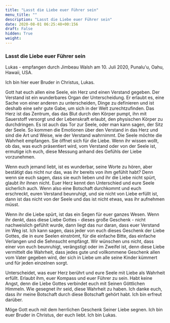```yaml
---
title: "Lasst die Liebe euer Führer sein"
menu_title: ""
description: "Lasst die Liebe euer Führer sein"
date: 2020-08-01 06:25:48+00:156
draft: False
hidden: True
weight:
---
```

### Lasst die Liebe euer Führer sein

Lukas - empfangen durch Jimbeau Walsh am 10. Juli 2020, Punalu'u, Oahu, Hawaii, USA.

Ich bin hier euer Bruder in Christus, Lukas.

Gott hat euch allen eine Seele, ein Herz und einen Verstand gegeben. Der Verstand ist ein wunderbares Organ der Unterscheidung. Er erlaubt es, eine Sache von einer anderen zu unterscheiden, Dinge zu definieren und ist deshalb eine sehr gute Gabe, um sich in der Welt zurechtzufinden. Das Herz ist das Zentrum, das das Blut durch den Körper pumpt, ihn mit Sauerstoff versorgt und der Lebenskraft erlaubt, den physischen Körper zu durchdringen. Es ist auch das Tor zur Seele, oder man kann sagen, der Sitz der Seele. So kommen die Emotionen über den Verstand in das Herz und sind die Art und Weise, wie der Verstand wahrnimmt. Die Seele möchte die Wahrheit empfangen. Sie öffnet sich für die Liebe. Wenn ihr wissen wollt, ob das, was euch präsentiert wird, vom Verstand oder von der Seele ist, ermutige ich euch, diese Messung anhand des Gefühls der Liebe vorzunehmen.

Wenn euch jemand liebt, ist es wunderbar, seine Worte zu hören, aber bestätigt das nicht nur das, was ihr bereits von ihm gefühlt habt? Denn wenn sie euch sagen, dass sie euch lieben und ihr die Liebe nicht spürt, glaubt ihr ihnen nicht. Euer Herz kennt den Unterschied und eure Seele sicherlich auch. Wenn also eine Botschaft durchkommt und euch erschreckt, euren Verstand beunruhigt, und sie nicht von Liebe erfüllt ist, dann ist das nicht von der Seele und das ist nicht etwas, was ihr aufnehmen müsst.

Wenn ihr die Liebe spürt, ist das ein Segen für euer ganzes Wesen. Wenn ihr denkt, dass diese Liebe Gottes - dieses große Geschenk - nicht nachweislich gefühlt wurde, dann liegt das nur daran, dass euer Verstand im Weg ist. Ich kann sagen, dass jeder von euch dieses Geschenk der Liebe Gottes, die in eure Seelen einströmt, für die einfache Bitte, das einfache Verlangen und die Sehnsucht empfängt. Wir wünschen uns nicht, dass einer von euch beunruhigt, verängstigt oder im Zweifel ist, denn diese Liebe vermittelt die Wahrheit, dass jedes gute und vollkommene Geschenk allen vom Vater gegeben wird, der sich in Liebe um alle seine Kinder kümmert und für jeden einzelnen sorgt.

Unterscheidet, was euer Herz berührt und eure Seele mit Liebe als Wahrheit erfüllt. Erlaubt ihm, euer Kompass und euer Führer zu sein. Habt keine Angst, denn die Liebe Gottes verbindet euch mit Seinen Göttlichen Himmeln. Wie gesegnet ihr seid, diese Wahrheit zu haben. Ich danke euch, dass ihr meine Botschaft durch diese Botschaft gehört habt. Ich bin erfreut darüber.

Möge Gott euch mit dem herrlichen Geschenk Seiner Liebe segnen. Ich bin euer Bruder in Christus, der euch liebt. Ich bin Lukas.
